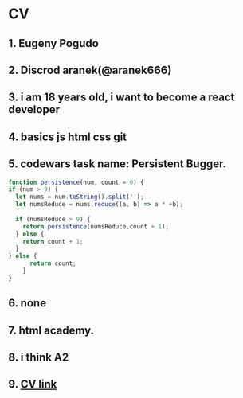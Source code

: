 # **CV**
 
## 1. Eugeny Pogudo
## 2. Discrod aranek(@aranek666)
## 3. i am 18 years old, i want to become a react developer
## 4. basics js html css git
## 5. codewars task name: Persistent Bugger.
```javascript 
function persistence(num, count = 0) {  
if (num > 9) {
  let nums = num.toString().split('');
  let numsReduce = nums.reduce((a, b) => a * +b);
    
  if (numsReduce > 9) { 
    return persistence(numsReduce,count + 1);
  } else {
    return count + 1;
  }
} else {
      return count;
    }
}
```
## 6. none
## 7. html academy.
## 8. i think A2
## 9. [CV link](https://github.com/aranek666/rsschool-cv/blob/gh-pages/cv.md)
